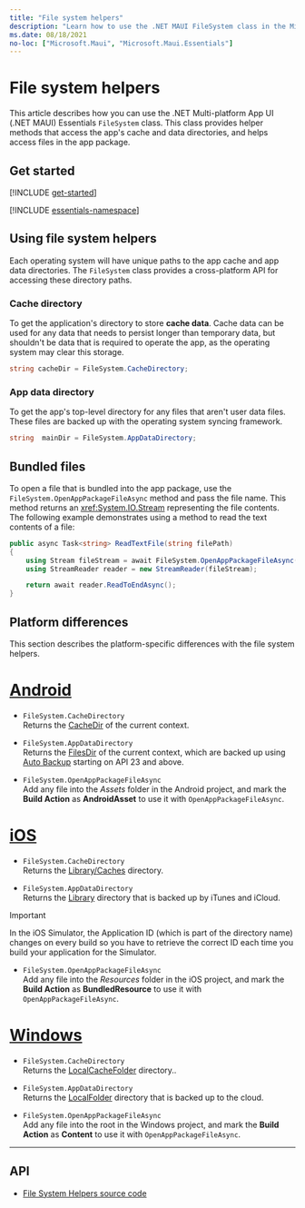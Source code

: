 ```yaml
---
title: "File system helpers"
description: "Learn how to use the .NET MAUI FileSystem class in the Microsoft.Maui.Essentials namespace. This class contains helper methods that access the application's cache and data directories, and helps open files in the app package."
ms.date: 08/18/2021
no-loc: ["Microsoft.Maui", "Microsoft.Maui.Essentials"]
---
```


# File system helpers

This article describes how you can use the .NET Multi-platform App UI (.NET MAUI) Essentials `FileSystem` class. This class provides helper methods that access the app's cache and data directories, and helps access files in the app package.

## Get started

[!INCLUDE [get-started](includes/get-started.md)]

[!INCLUDE [essentials-namespace](includes/essentials-namespace.md)]

## Using file system helpers

Each operating system will have unique paths to the app cache and app data directories. The `FileSystem` class provides a cross-platform API for accessing these directory paths.

### Cache directory

To get the application's directory to store **cache data**. Cache data can be used for any data that needs to persist longer than temporary data, but shouldn't be data that is required to operate the app, as the operating system may clear this storage.

```csharp
string cacheDir = FileSystem.CacheDirectory;
```

### App data directory

To get the app's top-level directory for any files that aren't user data files. These files are backed up with the operating system syncing framework.

```csharp
string  mainDir = FileSystem.AppDataDirectory;
```

## Bundled files

To open a file that is bundled into the app package, use the `FileSystem.OpenAppPackageFileAsync` method and pass the file name. This method returns an <xref:System.IO.Stream> representing the file contents. The following example demonstrates using a method to read the text contents of a file:

```csharp
public async Task<string> ReadTextFile(string filePath)
{
    using Stream fileStream = await FileSystem.OpenAppPackageFileAsync(filePath);
    using StreamReader reader = new StreamReader(fileStream);

    return await reader.ReadToEndAsync();
}
```

## Platform differences

This section describes the platform-specific differences with the file system helpers.

<!-- markdownlint-disable MD025 -->
# [Android](#tab/android)

- `FileSystem.CacheDirectory`\
Returns the [CacheDir](https://developer.android.com/reference/android/content/Context.html#getCacheDir) of the current context.

- `FileSystem.AppDataDirectory`\
Returns the [FilesDir](https://developer.android.com/reference/android/content/Context.html#getFilesDir) of the current context, which are backed up using [Auto Backup](https://developer.android.com/guide/topics/data/autobackup.html) starting on API 23 and above.

- `FileSystem.OpenAppPackageFileAsync`\
Add any file into the _Assets_ folder in the Android project, and mark the **Build Action** as **AndroidAsset** to use it with `OpenAppPackageFileAsync`.

# [iOS](#tab/ios)

- `FileSystem.CacheDirectory`\
Returns the [Library/Caches](https://developer.apple.com/library/content/documentation/FileManagement/Conceptual/FileSystemProgrammingGuide/FileSystemOverview/FileSystemOverview.html) directory.

- `FileSystem.AppDataDirectory`\
Returns the [Library](https://developer.apple.com/library/content/documentation/FileManagement/Conceptual/FileSystemProgrammingGuide/FileSystemOverview/FileSystemOverview.html) directory that is backed up by iTunes and iCloud.

> [!IMPORTANT]
> In the iOS Simulator, the Application ID (which is part of the directory name) changes on every build so you have to retrieve the correct ID each time you build your application for the Simulator.

- `FileSystem.OpenAppPackageFileAsync`\
Add any file into the _Resources_ folder in the iOS project, and mark the **Build Action** as **BundledResource** to use it with `OpenAppPackageFileAsync`.

# [Windows](#tab/windows)

- `FileSystem.CacheDirectory`\
Returns the [LocalCacheFolder](/uwp/api/windows.storage.applicationdata.localcachefolder#Windows_Storage_ApplicationData_LocalCacheFolder) directory..

- `FileSystem.AppDataDirectory`\
Returns the [LocalFolder](/uwp/api/windows.storage.applicationdata.localfolder#Windows_Storage_ApplicationData_LocalFolder) directory that is backed up to the cloud.

- `FileSystem.OpenAppPackageFileAsync`\
Add any file into the root in the Windows project, and mark the **Build Action** as **Content** to use it with `OpenAppPackageFileAsync`.

-----
<!-- markdownlint-enable MD025 -->

## API

- [File System Helpers source code](https://github.com/dotnet/maui/tree/main/src/Essentials/src/FileSystem)
<!-- - [File System API documentation](xref:Microsoft.Maui.Essentials.FileSystem)-->
